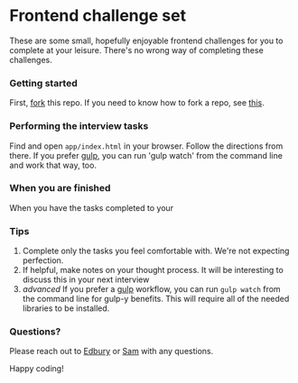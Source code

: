 Frontend challenge set
==================================

These are some small, hopefully enjoyable frontend challenges for you to complete at your leisure. There's no wrong way of completing these challenges.

### Getting started 

First, [fork](https://github.com/RadiusIntelligence/frontend-exercises/fork) this repo. If you need to know how to fork a repo, see [this](https://guides.github.com/activities/forking/).

### Performing the interview tasks 

Find and open `app/index.html` in your browser. Follow the directions from there. If you prefer [gulp](http://gulpjs.com), you can run 'gulp watch' from the command line and work that way, too.

### When you are finished 

When you have the tasks completed to your 

### Tips ###

1. Complete only the tasks you feel comfortable with. We're not expecting perfection.
2. If helpful, make notes on your thought process. It will be interesting to discuss this in your next interview
3. *advanced* If you prefer a [gulp](http://gulpjs.com) workflow, you can run `gulp watch` from the command line for gulp-y benefits. This will require all of the needed libraries to be installed.

### Questions? ###

Please reach out to [Edbury](edbury@radius.com) or [Sam](sam@radius.com) with any questions.

Happy coding!
